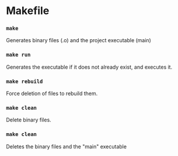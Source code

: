 # Makefile

### `make`
Generates binary files (.o) and the project executable (main)

### `make run`
Generates the executable if it does not already exist, and executes it.

### `make rebuild`
Force deletion of files to rebuild them.

### `make clean`
Delete binary files.

### `make clean`
Deletes the binary files and the "main" executable

